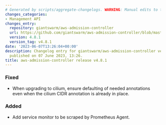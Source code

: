 ```yaml
---
# Generated by scripts/aggregate-changelogs. WARNING: Manual edits to this files will be overwritten.
changes_categories:
- Management API
changes_entry:
  repository: giantswarm/aws-admission-controller
  url: https://github.com/giantswarm/aws-admission-controller/blob/master/CHANGELOG.md#481---2023-06-07
  version: 4.8.1
  version_tag: v4.8.1
date: '2023-06-07T13:26:04+00:00'
description: Changelog entry for giantswarm/aws-admission-controller version 4.8.1,
  published on 07 June 2023, 13:26.
title: aws-admission-controller release v4.8.1
---
```


### Fixed
- When upgrading to cilium, ensure defaulting of needed annotations even when the cilium CIDR annotation is already in place.
### Added
- Add service monitor to be scraped by Prometheus Agent.
